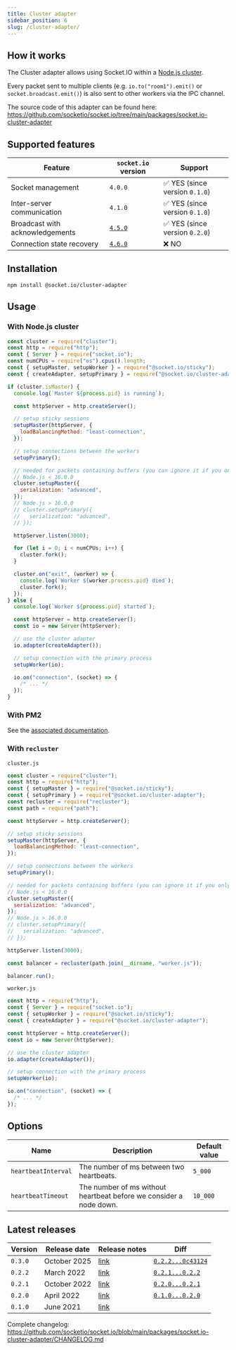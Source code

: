 ```yaml
---
title: Cluster adapter
sidebar_position: 6
slug: /cluster-adapter/
---
```


## How it works

The Cluster adapter allows using Socket.IO within a [Node.js cluster](https://nodejs.org/api/cluster.html).

Every packet sent to multiple clients (e.g. `io.to("room1").emit()` or `socket.broadcast.emit()`) is also sent to other workers via the IPC channel.

The source code of this adapter can be found here: https://github.com/socketio/socket.io/tree/main/packages/socket.io-cluster-adapter

## Supported features

| Feature                         | `socket.io` version                 | Support                                        |
|---------------------------------|-------------------------------------|------------------------------------------------|
| Socket management               | `4.0.0`                             | :white_check_mark: YES (since version `0.1.0`) |
| Inter-server communication      | `4.1.0`                             | :white_check_mark: YES (since version `0.1.0`) |
| Broadcast with acknowledgements | [`4.5.0`](../../changelog/4.5.0.md) | :white_check_mark: YES (since version `0.2.0`) |
| Connection state recovery       | [`4.6.0`](../../changelog/4.6.0.md) | :x: NO                                         |

## Installation

```
npm install @socket.io/cluster-adapter
```

## Usage

### With Node.js cluster

```js
const cluster = require("cluster");
const http = require("http");
const { Server } = require("socket.io");
const numCPUs = require("os").cpus().length;
const { setupMaster, setupWorker } = require("@socket.io/sticky");
const { createAdapter, setupPrimary } = require("@socket.io/cluster-adapter");

if (cluster.isMaster) {
  console.log(`Master ${process.pid} is running`);

  const httpServer = http.createServer();

  // setup sticky sessions
  setupMaster(httpServer, {
    loadBalancingMethod: "least-connection",
  });

  // setup connections between the workers
  setupPrimary();

  // needed for packets containing buffers (you can ignore it if you only send plaintext objects)
  // Node.js < 16.0.0
  cluster.setupMaster({
    serialization: "advanced",
  });
  // Node.js > 16.0.0
  // cluster.setupPrimary({
  //   serialization: "advanced",
  // });

  httpServer.listen(3000);

  for (let i = 0; i < numCPUs; i++) {
    cluster.fork();
  }

  cluster.on("exit", (worker) => {
    console.log(`Worker ${worker.process.pid} died`);
    cluster.fork();
  });
} else {
  console.log(`Worker ${process.pid} started`);

  const httpServer = http.createServer();
  const io = new Server(httpServer);

  // use the cluster adapter
  io.adapter(createAdapter());

  // setup connection with the primary process
  setupWorker(io);

  io.on("connection", (socket) => {
    /* ... */
  });
}
```

### With PM2

See the [associated documentation](../06-Advanced/usage-with-pm2.md).

### With `recluster`

`cluster.js`

```js
const cluster = require("cluster");
const http = require("http");
const { setupMaster } = require("@socket.io/sticky");
const { setupPrimary } = require("@socket.io/cluster-adapter");
const recluster = require("recluster");
const path = require("path");

const httpServer = http.createServer();

// setup sticky sessions
setupMaster(httpServer, {
  loadBalancingMethod: "least-connection",
});

// setup connections between the workers
setupPrimary();

// needed for packets containing buffers (you can ignore it if you only send plaintext objects)
// Node.js < 16.0.0
cluster.setupMaster({
  serialization: "advanced",
});
// Node.js > 16.0.0
// cluster.setupPrimary({
//   serialization: "advanced",
// });

httpServer.listen(3000);

const balancer = recluster(path.join(__dirname, "worker.js"));

balancer.run();
```

`worker.js`

```js
const http = require("http");
const { Server } = require("socket.io");
const { setupWorker } = require("@socket.io/sticky");
const { createAdapter } = require("@socket.io/cluster-adapter");

const httpServer = http.createServer();
const io = new Server(httpServer);

// use the cluster adapter
io.adapter(createAdapter());

// setup connection with the primary process
setupWorker(io);

io.on("connection", (socket) => {
  /* ... */
});
```

## Options

| Name                | Description                                                        | Default value |
|---------------------|--------------------------------------------------------------------|---------------|
| `heartbeatInterval` | The number of ms between two heartbeats.                           | `5_000`       |
| `heartbeatTimeout`  | The number of ms without heartbeat before we consider a node down. | `10_000`      |

## Latest releases

| Version | Release date | Release notes                                                                                     | Diff                                                                                               |
|---------|--------------|---------------------------------------------------------------------------------------------------|----------------------------------------------------------------------------------------------------|
| `0.3.0` | October 2025 | [link](https://github.com/socketio/socket.io/releases/tag/%40socket.io%2Fcluster-adapter%400.3.0) | [`0.2.2...0c43124`](https://github.com/socketio/socket.io-cluster-adapter/compare/0.2.2...0c43124) |
| `0.2.2` | March 2022   | [link](https://github.com/socketio/socket.io-cluster-adapter/releases/tag/0.2.2)                  | [`0.2.1...0.2.2`](https://github.com/socketio/socket.io-cluster-adapter/compare/0.2.1...0.2.2)     |
| `0.2.1` | October 2022 | [link](https://github.com/socketio/socket.io-cluster-adapter/releases/tag/0.2.1)                  | [`0.2.0...0.2.1`](https://github.com/socketio/socket.io-cluster-adapter/compare/0.2.0...0.2.1)     |
| `0.2.0` | April 2022   | [link](https://github.com/socketio/socket.io-cluster-adapter/releases/tag/0.2.0)                  | [`0.1.0...0.2.0`](https://github.com/socketio/socket.io-cluster-adapter/compare/0.1.0...0.2.0)     |
| `0.1.0` | June 2021    | [link](https://github.com/socketio/socket.io-cluster-adapter/releases/tag/0.1.0)                  |                                                                                                    |

Complete changelog: https://github.com/socketio/socket.io/blob/main/packages/socket.io-cluster-adapter/CHANGELOG.md
